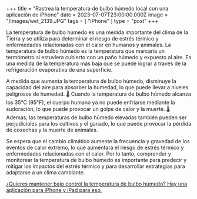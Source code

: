 +++
title = "Rastrea la temperatura de bulbo húmedo local con una aplicación de iPhone"
date = 2023-07-07T23:00:00.000Z
image = "/images/wet_2139.JPG"
tags = [ "iPhone" ]
type = "post"
+++

La temperatura de bulbo húmedo es una medida importante del clima de la Tierra y se utiliza para determinar el riesgo de estrés térmico y enfermedades relacionadas con el calor en humanos y animales. La temperatura de bulbo húmedo es la temperatura que marcaría un termómetro si estuviera cubierto con un paño húmedo y expuesto al aire. Es una medida de la temperatura más baja que se puede lograr a través de la refrigeración evaporativa de una superficie.

A medida que aumenta la temperatura de bulbo húmedo, disminuye la capacidad del aire para absorber la humedad, lo que puede llevar a niveles peligrosos de humedad. 🌡️ Cuando la temperatura de bulbo húmedo alcanza los 35°C (95°F), el cuerpo humano ya no puede enfriarse mediante la sudoración, lo que puede provocar un golpe de calor y la muerte. 🌡️ Además, las temperaturas de bulbo húmedo elevadas también pueden ser perjudiciales para los cultivos y el ganado, lo que puede provocar la pérdida de cosechas y la muerte de animales.

Se espera que el cambio climático aumente la frecuencia y gravedad de los eventos de calor extremo, lo que aumentará el riesgo de estrés térmico y enfermedades relacionadas con el calor. Por lo tanto, comprender y monitorear la temperatura de bulbo húmedo es importante para predecir y mitigar los impactos del estrés térmico y para desarrollar estrategias para adaptarse a un clima cambiante.

[¿Quieres mantener bajo control la temperatura de bulbo húmedo?
Hay una aplicación para iPhone y iPad para eso.](https://climacam.com)
